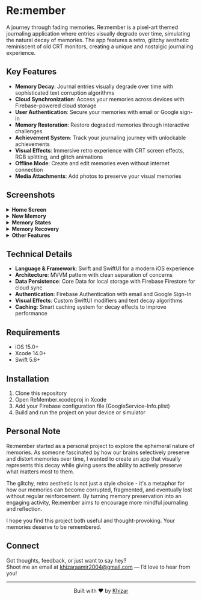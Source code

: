 # Re:member

A journey through fading memories. Re:member is a pixel-art themed journaling application where entries visually degrade over time, simulating the natural decay of memories. The app features a retro, glitchy aesthetic reminiscent of old CRT monitors, creating a unique and nostalgic journaling experience.

## Key Features

- **Memory Decay**: Journal entries visually degrade over time with sophisticated text corruption algorithms
- **Cloud Synchronization**: Access your memories across devices with Firebase-powered cloud storage
- **User Authentication**: Secure your memories with email or Google sign-in
- **Memory Restoration**: Restore degraded memories through interactive challenges
- **Achievement System**: Track your journaling journey with unlockable achievements
- **Visual Effects**: Immersive retro experience with CRT screen effects, RGB splitting, and glitch animations
- **Offline Mode**: Create and edit memories even without internet connection
- **Media Attachments**: Add photos to preserve your visual memories

## Screenshots

<details>
<summary><strong>Home Screen</strong></summary>
<br>
<img src="assets/screenshots/homeScreen.png" alt="Home Screen" width="300"/>
</details>

<details>
<summary><strong>New Memory</strong></summary>
<br>
<img src="assets/screenshots/newMemoryScreen.png" alt="New Memory Screen" width="300"/>
<img src="assets/screenshots/newMemoryScreen2.png" alt="New Memory Screen Additional" width="300"/>
</details>

<details>
<summary><strong>Memory States</strong></summary>
<br>
<img src="assets/screenshots/uncorruptedMemoryScreen.png" alt="Uncorrupted Memory" width="300"/>
<img src="assets/screenshots/corruptedMemoryScreen.png" alt="Corrupted Memory" width="300"/>
</details>

<details>
<summary><strong>Memory Recovery</strong></summary>
<br>
<img src="assets/screenshots/recoveryQuestionScreen.png" alt="Recovery Question" width="300"/>
<img src="assets/screenshots/memoryRecoveredScreen.png" alt="Memory Recovered" width="300"/>
<img src="assets/screenshots/defragmentAnimationScreen.png" alt="Defragment Animation" width="300"/>
</details>

<details>
<summary><strong>Other Features</strong></summary>
<br>
<img src="assets/screenshots/achievementsScreen.png" alt="Achievements" width="300"/>
<img src="assets/screenshots/settingsScreen.png" alt="Settings" width="300"/>
<img src="assets/screenshots/loadingScreen.png" alt="Loading Screen" width="300"/>
</details>

## Technical Details

- **Language & Framework**: Swift and SwiftUI for a modern iOS experience
- **Architecture**: MVVM pattern with clean separation of concerns
- **Data Persistence**: Core Data for local storage with Firebase Firestore for cloud sync
- **Authentication**: Firebase Authentication with email and Google Sign-In
- **Visual Effects**: Custom SwiftUI modifiers and text decay algorithms
- **Caching**: Smart caching system for decay effects to improve performance

## Requirements

- iOS 15.0+
- Xcode 14.0+
- Swift 5.6+

## Installation

1. Clone this repository
2. Open ReMember.xcodeproj in Xcode
3. Add your Firebase configuration file (GoogleService-Info.plist)
4. Build and run the project on your device or simulator

## Personal Note

Re:member started as a personal project to explore the ephemeral nature of memories. As someone fascinated by how our brains selectively preserve and distort memories over time, I wanted to create an app that visually represents this decay while giving users the ability to actively preserve what matters most to them.

The glitchy, retro aesthetic is not just a style choice - it's a metaphor for how our memories can become corrupted, fragmented, and eventually lost without regular reinforcement. By turning memory preservation into an engaging activity, Re:member aims to encourage more mindful journaling and reflection.

I hope you find this project both useful and thought-provoking. Your memories deserve to be remembered.

## Connect

Got thoughts, feedback, or just want to say hey?  
Shoot me an email at [khizaraamir2004@gmail.com](mailto:khizaraamir2004@gmail.com) — I’d love to hear from you!

---

<p align="center">
  Built with ❤️ by <a href="https://github.com/Khizar2004">Khizar</a>
</p>
